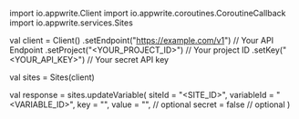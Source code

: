 import io.appwrite.Client
import io.appwrite.coroutines.CoroutineCallback
import io.appwrite.services.Sites

val client = Client()
    .setEndpoint("https://example.com/v1") // Your API Endpoint
    .setProject("<YOUR_PROJECT_ID>") // Your project ID
    .setKey("<YOUR_API_KEY>") // Your secret API key

val sites = Sites(client)

val response = sites.updateVariable(
    siteId = "<SITE_ID>",
    variableId = "<VARIABLE_ID>",
    key = "<KEY>",
    value = "<VALUE>", // optional
    secret = false // optional
)
